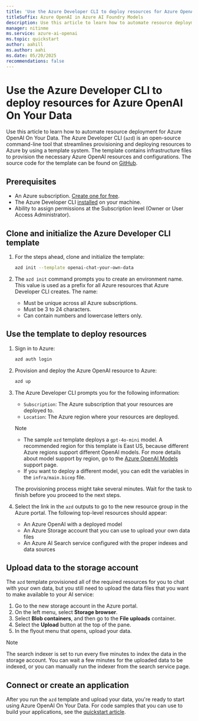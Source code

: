 ```yaml
---
title: 'Use the Azure Developer CLI to deploy resources for Azure OpenAI On Your Data'
titleSuffix: Azure OpenAI in Azure AI Foundry Models
description: Use this article to learn how to automate resource deployment for Azure OpenAI On Your Data.
manager: nitinme
ms.service: azure-ai-openai
ms.topic: quickstart
author: aahill
ms.author: aahi
ms.date: 05/20/2025
recommendations: false
---
```


# Use the Azure Developer CLI to deploy resources for Azure OpenAI On Your Data 

Use this article to learn how to automate resource deployment for Azure OpenAI On Your Data. The Azure Developer CLI (`azd`) is an open-source command-line tool that streamlines provisioning and deploying resources to Azure by using a template system. The template contains infrastructure files to provision the necessary Azure OpenAI resources and configurations. The source code for the template can be found on [GitHub](https://github.com/Azure-Samples/openai-chat-your-own-data/tree/main).

## Prerequisites

- An Azure subscription. [Create one for free](https://azure.microsoft.com/free/cognitive-services).
- The Azure Developer CLI [installed](/azure/developer/azure-developer-cli/install-azd) on your machine.
- Ability to assign permissions at the Subscription level (Owner or User Access Administrator).

## Clone and initialize the Azure Developer CLI template

1. For the steps ahead, clone and initialize the template:

    ```bash
    azd init --template openai-chat-your-own-data
    ```

2. The `azd init` command prompts you to create an environment name. This value is used as a prefix for all Azure resources that Azure Developer CLI creates. The name:

   - Must be unique across all Azure subscriptions.
   - Must be 3 to 24 characters.
   - Can contain numbers and lowercase letters only.

## Use the template to deploy resources

1. Sign in to Azure:

    ```bash
    azd auth login
    ```

1. Provision and deploy the Azure OpenAI resource to Azure:

    ```bash
    azd up
    ```

1. The Azure Developer CLI prompts you for the following information:

    - `Subscription`: The Azure subscription that your resources are deployed to.
    - `Location`: The Azure region where your resources are deployed.

    > [!NOTE]
    > * The sample `azd` template deploys a `gpt-4o-mini` model. A recommended region for this template is East US, because different Azure regions support different OpenAI models. For more details about model support by region, go to the [Azure OpenAI Models](/azure/ai-services/openai/concepts/models) support page.
    > * If you want to deploy a different model, you can edit the variables in the `infra/main.bicep` file.

    The provisioning process might take several minutes. Wait for the task to finish before you proceed to the next steps.

1. Select the link in the `azd` outputs to go to the new resource group in the Azure portal. The following top-level resources should appear:

    - An Azure OpenAI with a deployed model
    - An Azure Storage account that you can use to upload your own data files
    - An Azure AI Search service configured with the proper indexes and data sources

## Upload data to the storage account

The `azd` template provisioned all of the required resources for you to chat with your own data, but you still need to upload the data files that you want to make available to your AI service:

1. Go to the new storage account in the Azure portal.
1. On the left menu, select **Storage browser**.
1. Select **Blob containers**, and then go to the **File uploads** container.
1. Select the **Upload** button at the top of the pane.
1. In the flyout menu that opens, upload your data.

> [!NOTE]
> The search indexer is set to run every five minutes to index the data in the storage account. You can wait a few minutes for the uploaded data to be indexed, or you can manually run the indexer from the search service page.

## Connect or create an application

After you run the `azd` template and upload your data, you're ready to start using Azure OpenAI On Your Data. For code samples that you can use to build your applications, see the [quickstart article](../use-your-data-quickstart.md).
